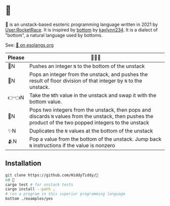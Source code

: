 # 🥺

🥺 is an unstack-based esoteric programming language written in 2021 by [User:RocketRace](https://esolangs.org/wiki/User:RocketRace).
It is inspired by [bottom](https://github.com/kaylynn234/bottom) by [kaylynn234](https://github.com/kaylynn234).
It is a dialect of "bottom", a natural language used by bottoms.

See: [🥺 on esolangs.org](https://esolangs.org/wiki/%F0%9F%A5%BA)

|    Please  |  🥺🥺🥺                                                                                                                                                           |
| -------    | ------                                                                                                                                                            |
|     🥺N    | Pushes an integer `N` to the bottom of the unstack                                                                                                                |
|     💖N    | Pops an integer from the unstack, and pushes the result of floor division of that integer by `N` to the unstack.                                                  |
|     👉👈N  | Take the `N`th value in the unstack and swap it with the bottom value.                                                                                            |
|     💓N    | Pops two integers from the unstack, then pops and discards `N` values from the unstack, then pushes the product of the two popped integers to the unstack         |
|     ✨N    | Duplicates the `N` values at the bottom of the unstack                                                                                                            |
|    🫂N     | Pop a value from the bottom of the unstack. Jump back `N` instructions if the value is nonzero                                                                    |

## Installation

```sh
git clone https://github.com/HiddyTiddy/🥺
cd 🥺
cargo test # for unstack tests
cargo install --path .
# run a program in this superior programming language
bottom ./examples/yes
```
